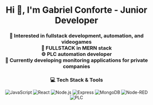 <h1 align="center">Hi 👋, I'm Gabriel Conforte - Junior Developer</h1>

<h3 align="center">
👀 Interested in fullstack development, automation, and videogames<br>
🌱 FULLSTACK in MERN stack<br>
⚙️ PLC automation developer<br>
🏢 Currently developing monitoring applications for private companies
</h3>

<h3 align="center">💻 Tech Stack & Tools</h3>

<p align="center">
<img src="https://img.shields.io/badge/JavaScript-F7DF1E?style=for-the-badge&logo=javascript&logoColor=black" alt="JavaScript">
<img src="https://img.shields.io/badge/React-61DAFB?style=for-the-badge&logo=react&logoColor=black" alt="React">
<img src="https://img.shields.io/badge/Node.js-339933?style=for-the-badge&logo=node.js&logoColor=white" alt="Node.js">
<img src="https://img.shields.io/badge/Express-000000?style=for-the-badge&logo=express&logoColor=white" alt="Express">
<img src="https://img.shields.io/badge/MongoDB-47A248?style=for-the-badge&logo=mongodb&logoColor=white" alt="MongoDB">
<img src="https://img.shields.io/badge/Node--RED-FF3E00?style=for-the-badge&logo=node-red&logoColor=white" alt="Node-RED">
<img src="https://img.shields.io/badge/PLC-Athletic?style=for-the-badge&logoColor=white" alt="PLC">
</p>
